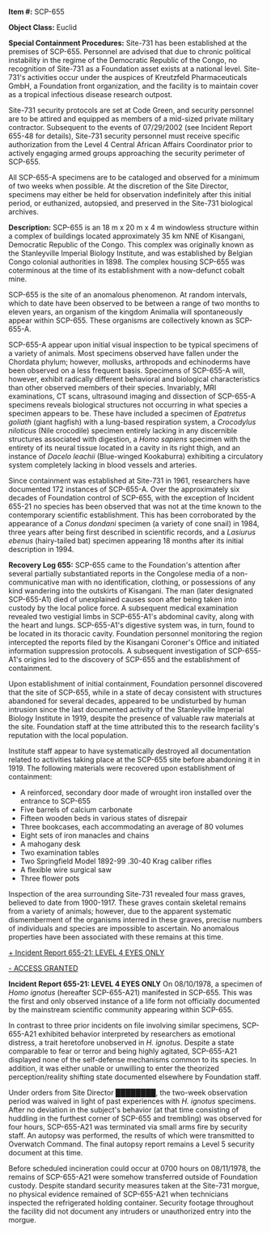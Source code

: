 **Item #:** SCP-655

**Object Class:** Euclid

**Special Containment Procedures:** Site-731 has been established at the premises of SCP-655. Personnel are advised that due to chronic political instability in the regime of the Democratic Republic of the Congo, no recognition of Site-731 as a Foundation asset exists at a national level. Site-731's activities occur under the auspices of Kreutzfeld Pharmaceuticals GmbH, a Foundation front organization, and the facility is to maintain cover as a tropical infectious disease research outpost.

Site-731 security protocols are set at Code Green, and security personnel are to be attired and equipped as members of a mid-sized private military contractor. Subsequent to the events of 07/29/2002 (see Incident Report 655-48 for details), Site-731 security personnel must receive specific authorization from the Level 4 Central African Affairs Coordinator prior to actively engaging armed groups approaching the security perimeter of SCP-655.

All SCP-655-A specimens are to be cataloged and observed for a minimum of two weeks when possible. At the discretion of the Site Director, specimens may either be held for observation indefinitely after this initial period, or euthanized, autopsied, and preserved in the Site-731 biological archives.

**Description:** SCP-655 is an 18 m x 20 m x 4 m windowless structure within a complex of buildings located approximately 35 km NNE of Kisangani, Democratic Republic of the Congo. This complex was originally known as the Stanleyville Imperial Biology Institute, and was established by Belgian Congo colonial authorities in 1898. The complex housing SCP-655 was coterminous at the time of its establishment with a now-defunct cobalt mine.

SCP-655 is the site of an anomalous phenomenon. At random intervals, which to date have been observed to be between a range of two months to eleven years, an organism of the kingdom Animalia will spontaneously appear within SCP-655. These organisms are collectively known as SCP-655-A.

SCP-655-A appear upon initial visual inspection to be typical specimens of a variety of animals. Most specimens observed have fallen under the Chordata phylum; however, mollusks, arthropods and echinoderms have been observed on a less frequent basis. Specimens of SCP-655-A will, however, exhibit radically different behavioral and biological characteristics than other observed members of their species. Invariably, MRI examinations, CT scans, ultrasound imaging and dissection of SCP-655-A specimens reveals biological structures not occurring in what species a specimen appears to be. These have included a specimen of _Epatretus goliath_ (giant hagfish) with a lung-based respiration system, a _Crocodylus niloticus_ (Nile crocodile) specimen entirely lacking in any discernible structures associated with digestion, a _Homo sapiens_ specimen with the entirety of its neural tissue located in a cavity in its right thigh, and an instance of _Dacelo leachii_ (Blue-winged Kookaburra) exhibiting a circulatory system completely lacking in blood vessels and arteries.

Since containment was established at Site-731 in 1961, researchers have documented 172 instances of SCP-655-A. Over the approximately six decades of Foundation control of SCP-655, with the exception of Incident 655-21 no species has been observed that was not at the time known to the contemporary scientific establishment. This has been corroborated by the appearance of a _Conus dondani_ specimen (a variety of cone snail) in 1984, three years after being first described in scientific records, and a _Lasiurus ebenus_ (hairy-tailed bat) specimen appearing 18 months after its initial description in 1994.

**Recovery Log 655:** SCP-655 came to the Foundation's attention after several partially substantiated reports in the Congolese media of a non-communicative man with no identification, clothing, or possessions of any kind wandering into the outskirts of Kisangani. The man (later designated SCP-655-A1) died of unexplained causes soon after being taken into custody by the local police force. A subsequent medical examination revealed two vestigial limbs in SCP-655-A1's abdominal cavity, along with the heart and lungs. SCP-655-A1's digestive system was, in turn, found to be located in its thoracic cavity. Foundation personnel monitoring the region intercepted the reports filed by the Kisangani Coroner's Office and initiated information suppression protocols. A subsequent investigation of SCP-655-A1's origins led to the discovery of SCP-655 and the establishment of containment.

Upon establishment of initial containment, Foundation personnel discovered that the site of SCP-655, while in a state of decay consistent with structures abandoned for several decades, appeared to be undisturbed by human intrusion since the last documented activity of the Stanleyville Imperial Biology Institute in 1919, despite the presence of valuable raw materials at the site. Foundation staff at the time attributed this to the research facility's reputation with the local population.

Institute staff appear to have systematically destroyed all documentation related to activities taking place at the SCP-655 site before abandoning it in 1919. The following materials were recovered upon establishment of containment:

*   A reinforced, secondary door made of wrought iron installed over the entrance to SCP-655
*   Five barrels of calcium carbonate
*   Fifteen wooden beds in various states of disrepair
*   Three bookcases, each accommodating an average of 80 volumes
*   Eight sets of iron manacles and chains
*   A mahogany desk
*   Two examination tables
*   Two Springfield Model 1892-99 .30-40 Krag caliber rifles
*   A flexible wire surgical saw
*   Three flower pots

Inspection of the area surrounding Site-731 revealed four mass graves, believed to date from 1900-1917. These graves contain skeletal remains from a variety of animals; however, due to the apparent systematic dismemberment of the organisms interred in these graves, precise numbers of individuals and species are impossible to ascertain. No anomalous properties have been associated with these remains at this time.

[+ Incident Report 655-21: LEVEL 4 EYES ONLY](javascript:;)

[\- ACCESS GRANTED](javascript:;)

**Incident Report 655-21: LEVEL 4 EYES ONLY** On 08/10/1978, a specimen of _Homo ignotus_ (hereafter SCP-655-A21) manifested in SCP-655. This was the first and only observed instance of a life form not officially documented by the mainstream scientific community appearing within SCP-655.

In contrast to three prior incidents on file involving similar specimens, SCP-655-A21 exhibited behavior interpreted by researchers as emotional distress, a trait heretofore unobserved in _H. ignotus_. Despite a state comparable to fear or terror and being highly agitated, SCP-655-A21 displayed none of the self-defense mechanisms common to its species. In addition, it was either unable or unwilling to enter the theorized perception/reality shifting state documented elsewhere by Foundation staff.

Under orders from Site Director ████████, the two-week observation period was waived in light of past experiences with _H. ignotus_ specimens. After no deviation in the subject's behavior (at that time consisting of huddling in the furthest corner of SCP-655 and trembling) was observed for four hours, SCP-655-A21 was terminated via small arms fire by security staff. An autopsy was performed, the results of which were transmitted to Overwatch Command. The final autopsy report remains a Level 5 security document at this time.

Before scheduled incineration could occur at 0700 hours on 08/11/1978, the remains of SCP-655-A21 were somehow transferred outside of Foundation custody. Despite standard security measures taken at the Site-731 morgue, no physical evidence remained of SCP-655-A21 when technicians inspected the refrigerated holding container. Security footage throughout the facility did not document any intruders or unauthorized entry into the morgue.